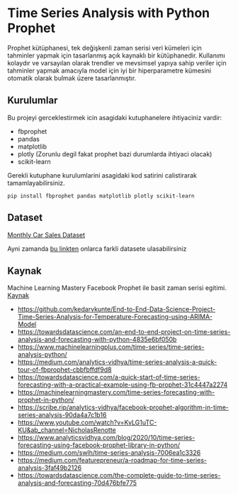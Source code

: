 # Time Series Analysis with Python Prophet

Prophet kütüphanesi, tek değişkenli zaman serisi veri kümeleri için tahminler yapmak için tasarlanmış açık kaynaklı bir kütüphanedir. Kullanımı kolaydır ve varsayılan olarak trendler ve mevsimsel yapıya sahip veriler için tahminler yapmak amacıyla model için iyi bir hiperparametre kümesini otomatik olarak bulmak üzere tasarlanmıştır.

## Kurulumlar

Bu projeyi gerceklestirmek icin asagidaki kutuphanelere ihtiyaciniz vardir:

- fbprophet
- pandas
- matplotlib
- plotly (Zorunlu degil fakat prophet bazi durumlarda ihtiyaci olacak)
- scikit-learn

Gerekli kutuphane kurulumlarini asagidaki kod satirini calistirarak tamamlayabilirsiniz.

`pip install fbprophet pandas matplotlib plotly scikit-learn`

## Dataset

[Monthly Car Sales Dataset](https://raw.githubusercontent.com/jbrownlee/Datasets/master/monthly-car-sales.csv)

Ayni zamanda [bu linkten](https://github.com/jbrownlee/Datasets/) onlarca farkli datasete ulasabilirsiniz

## Kaynak

Machine Learning Mastery Facebook Prophet ile basit zaman serisi egitimi. [Kaynak](https://machinelearningmastery.com/time-series-forecasting-with-prophet-in-python/)

- https://github.com/kedarvkunte/End-to-End-Data-Science-Project-Time-Series-Analysis-for-Temperature-Forecasting-using-ARIMA-Model
- https://towardsdatascience.com/an-end-to-end-project-on-time-series-analysis-and-forecasting-with-python-4835e6bf050b
- https://www.machinelearningplus.com/time-series/time-series-analysis-python/
- https://medium.com/analytics-vidhya/time-series-analysis-a-quick-tour-of-fbprophet-cbbfbffdf9d8
- https://towardsdatascience.com/a-quick-start-of-time-series-forecasting-with-a-practical-example-using-fb-prophet-31c4447a2274
- https://machinelearningmastery.com/time-series-forecasting-with-prophet-in-python/
- https://scribe.rip/analytics-vidhya/facebook-prophet-algorithm-in-time-series-analysis-90da4a7c1b16
- https://www.youtube.com/watch?v=KvLG1uTC-KU&ab_channel=NicholasRenotte
- https://www.analyticsvidhya.com/blog/2020/10/time-series-forecasting-using-facebook-prophet-library-in-python/
- https://medium.com/swlh/time-series-analysis-7006ea1c3326
- https://medium.com/featurepreneur/a-roadmap-for-time-series-analysis-3faf49b2126
- https://towardsdatascience.com/the-complete-guide-to-time-series-analysis-and-forecasting-70d476bfe775
